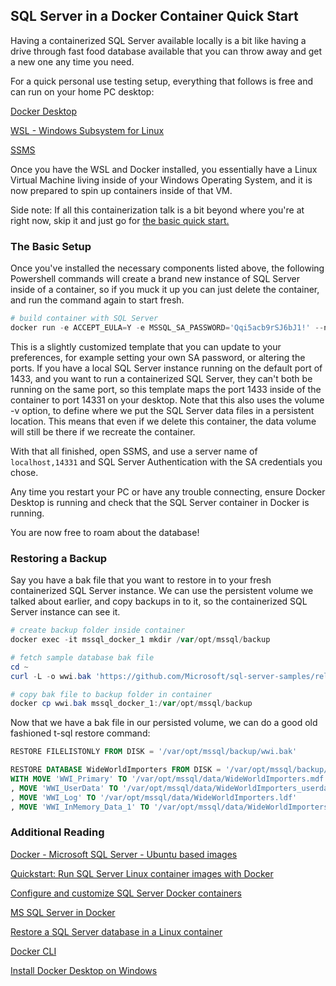 ## SQL Server in a Docker Container Quick Start

Having a containerized SQL Server available locally is a bit like having a drive through fast food database available that you can throw away and get a new one any time you need.

For a quick personal use testing setup, everything that follows is free and can run on your home PC desktop:

[Docker Desktop](https://www.docker.com/products/docker-desktop/)

[WSL - Windows Subsystem for Linux](https://learn.microsoft.com/en-us/windows/wsl/install)

[SSMS](https://learn.microsoft.com/en-us/sql/ssms/download-sql-server-management-studio-ssms?view=sql-server-ver16)

Once you have the WSL and Docker installed, you essentially have a Linux Virtual Machine living inside of your Windows Operating System, and it is now prepared to spin up containers inside of that VM.

Side note: If all this containerization talk is a bit beyond where you're at right now, skip it and just go for [the basic quick start.](https://macfergusson.github.io/2021/11/30/getting-started.html)

### The Basic Setup

Once you've installed the necessary components listed above, the following Powershell commands will create a brand new instance of SQL Server inside of a container, so if you muck it up you can just delete the container, and run the command again to start fresh.

```ps1
# build container with SQL Server
docker run -e ACCEPT_EULA=Y -e MSSQL_SA_PASSWORD='Qqi5acb9rSJ6bJ1!' --name 'mssql_docker_1' -p 14331:1433 -v mssqldata:/var/opt/mssql -d mcr.microsoft.com/mssql/server:2022-latest
```

This is a slightly customized template that you can update to your preferences, for example setting your own SA password, or altering the ports. 
If you have a local SQL Server instance running on the default port of 1433, and you want to run a containerized SQL Server, they can't both be running on the same port, so this template maps the port 1433 inside of the container to port 14331 on your desktop.
Note that this also uses the volume -v option, to define where we put the SQL Server data files in a persistent location. This means that even if we delete this container, the data volume will still be there if we recreate the container.

With that all finished, open SSMS, and use a server name of `localhost,14331` and SQL Server Authentication with the SA credentials you chose.

Any time you restart your PC or have any trouble connecting, ensure Docker Desktop is running and check that the SQL Server container in Docker is running.

You are now free to roam about the database!

### Restoring a Backup

Say you have a bak file that you want to restore in to your fresh containerized SQL Server instance. We can use the persistent volume we talked about earlier, and copy backups in to it, so the containerized SQL Server instance can see it.

```ps1
# create backup folder inside container
docker exec -it mssql_docker_1 mkdir /var/opt/mssql/backup

# fetch sample database bak file
cd ~
curl -L -o wwi.bak 'https://github.com/Microsoft/sql-server-samples/releases/download/wide-world-importers-v1.0/WideWorldImporters-Full.bak'

# copy bak file to backup folder in container
docker cp wwi.bak mssql_docker_1:/var/opt/mssql/backup
```

Now that we have a bak file in our persisted volume, we can do a good old fashioned t-sql restore command:

```sql
RESTORE FILELISTONLY FROM DISK = '/var/opt/mssql/backup/wwi.bak'

RESTORE DATABASE WideWorldImporters FROM DISK = '/var/opt/mssql/backup/wwi.bak' 
WITH MOVE 'WWI_Primary' TO '/var/opt/mssql/data/WideWorldImporters.mdf'
, MOVE 'WWI_UserData' TO '/var/opt/mssql/data/WideWorldImporters_userdata.ndf'
, MOVE 'WWI_Log' TO '/var/opt/mssql/data/WideWorldImporters.ldf'
, MOVE 'WWI_InMemory_Data_1' TO '/var/opt/mssql/data/WideWorldImporters_InMemory_Data_1'
```

### Additional Reading

[Docker - Microsoft SQL Server - Ubuntu based images](https://hub.docker.com/_/microsoft-mssql-server)

[Quickstart: Run SQL Server Linux container images with Docker](https://learn.microsoft.com/en-us/sql/linux/quickstart-install-connect-docker?view=sql-server-ver16&pivots=cs1-powershell)

[Configure and customize SQL Server Docker containers](https://learn.microsoft.com/en-us/sql/linux/sql-server-linux-docker-container-configure?view=sql-server-ver16&pivots=cs1-powershell)

[MS SQL Server in Docker](https://medium.com/@zzpzaf.se/ms-sql-server-in-docker-b0397a55859c)

[Restore a SQL Server database in a Linux container](https://learn.microsoft.com/en-us/sql/linux/tutorial-restore-backup-in-sql-server-container?view=sql-server-ver16)

[Docker CLI](https://docs.docker.com/engine/reference/commandline/cli/)

[Install Docker Desktop on Windows](https://docs.docker.com/desktop/install/windows-install/)

